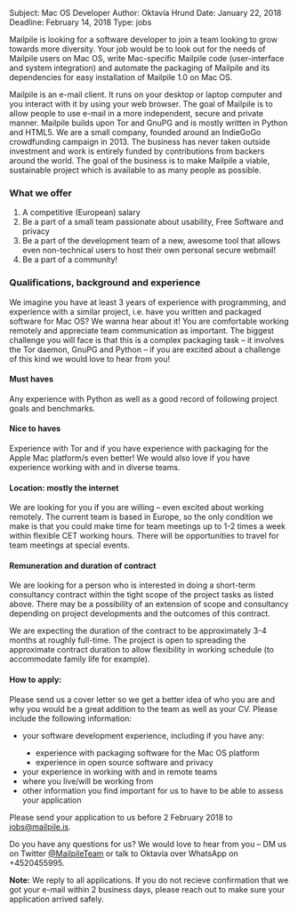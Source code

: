 Subject: Mac OS Developer
Author: Oktavía Hrund
Date: January 22, 2018
Deadline: February 14, 2018
Type: jobs

Mailpile is looking for a software developer to join a team looking to
grow towards more diversity. Your job would be to look out for the needs
of Mailpile users on Mac OS, write Mac-specific Mailpile code
(user-interface and system integration) and automate the packaging of
Mailpile and its dependencies for easy installation of Mailpile 1.0 on
Mac OS.

Mailpile is an e-mail client. It runs on your desktop or laptop computer
and you interact with it by using your web browser. The goal of Mailpile
is to allow people to use e-mail in a more independent, secure and
private manner.  Mailpile builds upon Tor and GnuPG and is mostly
written in Python and HTML5.  We are a small company, founded around an
IndieGoGo crowdfunding campaign in 2013. The business has never taken
outside investment and work is entirely funded by contributions from
backers around the world. The goal of the business is to make Mailpile a
viable, sustainable project which is available to as many people as
possible.


### What we offer

   1. A competitive (European) salary
   2. Be a part of a small team passionate about usability, Free Software
      and privacy
   3. Be a part of the development team of a new, awesome tool that allows
      even non-technical users to host their own personal secure webmail!
   4. Be a part of a community!


### Qualifications, background and experience

We imagine you have at least 3 years of experience with programming, and
experience with a similar project, i.e. have you written and packaged
software for Mac OS? We wanna hear about it! You are comfortable working
remotely and appreciate team communication as important. The biggest
challenge you will face is that this is a complex packaging task – it
involves the Tor daemon, GnuPG and Python – if you are excited about a
challenge of this kind we would love to hear from you!


#### Must haves

Any experience with Python as well as a good record of following project
goals and benchmarks.


#### Nice to haves

Experience with Tor and if you have experience with packaging for the
Apple Mac platform/s even better! We would also love if you have
experience working with and in diverse teams.


#### Location: mostly the internet

We are looking for you if you are willing – even excited about working
remotely. The current team is based in Europe, so the only condition we
make is that you could make time for team meetings up to 1-2 times a
week within flexible CET working hours.  There will be opportunities to
travel for team meetings at special events.

#### Remuneration and duration of contract

We are looking for a person who is interested in doing a short-term
consultancy contract within the tight scope of the project tasks as
listed above. There may be a possibility of an extension of scope and
consultancy depending on project developments and the outcomes of this
contract.

We are expecting the duration of the contract to be approximately 3-4
months at roughly full-time.  The project is open to spreading the
approximate contract duration to allow flexibility in working schedule
(to accommodate family life for example).


#### How to apply:

Please send us a cover letter so we get a better idea of who you are and
why you would be a great addition to the team as well as your CV. Please
include the following information:

<ul style="list-style: disc">
<li>your software development experience, including if you have any:</li>
  <ul style="list-style: disc">
     <li>experience with packaging software for the Mac OS platform</li>
     <li>experience in open source software and privacy</li>
   </ul>
</li>
<li>your experience in working with and in remote teams</li>
<li>where you live/will be working from</li>
<li>other information you find important for us to have to be able to assess your application</li>
</ul>

Please send your application to us before 2 February 2018 to
[jobs@mailpile.is](mailto:jobs@mailpile.is?subject=Mac%20OS%20Developer).

Do you have any questions for us? We would love to hear from you – DM us on
Twitter [@MailpileTeam](https://twitter.com/MailpileTeam) or talk to
Oktavía over WhatsApp on +4520455995.

**Note:** We reply to all applications. If you do not recieve
confirmation that we got your e-mail within 2 business days, please
reach out to make sure your application arrived safely.


